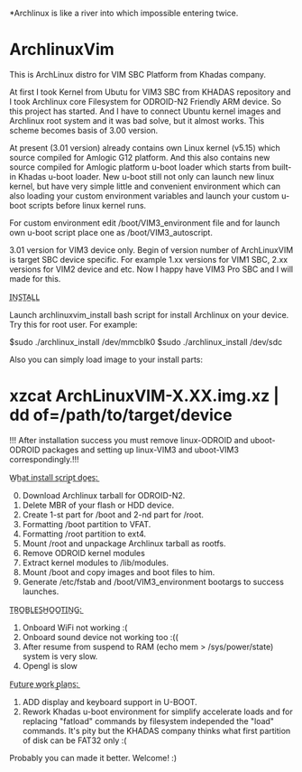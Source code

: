 *Archlinux is like a river into which impossible entering twice. 

# ArchlinuxVim
This is ArchLinux distro for VIM SBC Platform from Khadas company.

At first I took Kernel from Ubutu for VIM3 SBC from KHADAS repository and I took Archlinux core Filesystem for ODROID-N2 Friendly ARM device.
So this project has started.
And I have to connect Ubuntu kernel images and Archlinux root system and it was bad solve, but it almost works. This scheme becomes basis of 3.00 version.

At present (3.01 version) already contains own Linux kernel (v5.15) which source compiled for Amlogic G12 platform.
And this also contains new source compiled for Amlogic platform u-boot loader which starts from built-in Khadas u-boot loader.
New u-boot still not only can launch new linux kernel, but have very simple little and convenient environment which can also loading your custom environment variables and launch your custom u-boot scripts before linux kernel runs.

For custom environment edit /boot/VIM3_environment file and for launch own u-boot script place one as /boot/VIM3_autoscript.

3.01 version for VIM3 device only.
Begin of version number of ArchLinuxVIM is target SBC device specific.
For example 1.xx versions for VIM1 SBC, 2.xx versions for VIM2 device and etc.
Now I happy have VIM3 Pro SBC and I will made for this.

I̲N̲S̲T̲A̲L̲L̲

Launch archlinuxvim_install bash script for install Archlinux on your device. Try this for root user. For example:

$sudo ./archlinux_install /dev/mmcblk0
$sudo ./archlinux_install /dev/sdc


Also you can simply load image to your install parts:
# xzcat ArchLinuxVIM-X.XX.img.xz | dd of=/path/to/target/device

!!! After installation success you must remove linux-ODROID and uboot-ODROID packages and setting up linux-VIM3 and uboot-VIM3 correspondingly.!!!

W̲h̲a̲t̲ ̲i̲n̲s̲t̲a̲l̲l̲ ̲s̲c̲r̲i̲p̲t̲ ̲d̲o̲e̲s̲:̲

0. Download Archlinux tarball for ODROID-N2.
1. Delete MBR of your flash or HDD device.
2. Create 1-st part for /boot and 2-nd part for /root.
3. Formatting /boot partition to VFAT.
4. Formatting /root partition to ext4.
5. Mount /root and unpackage Archlinux tarball as rootfs.
6. Remove ODROID kernel modules
7. Extract kernel modules to /lib/modules.
8. Mount /boot and copy images and boot files to him.
8. Generate /etc/fstab and /boot/VIM3_environment bootargs to success launches.


T̲R̲O̲B̲L̲E̲S̲H̲O̲O̲T̲I̲N̲G̲:̲

1. Onboard WiFi not working :(
2. Onboard sound device not working too :((
3. After resume from suspend to RAM (echo mem > /sys/power/state) system is very slow.
4. Opengl is slow

F̲u̲t̲u̲r̲e̲ ̲w̲o̲r̲k̲ ̲p̲l̲a̲n̲s̲:̲

1. ADD display and keyboard support in U-BOOT.
2. Rework Khadas u-boot environment for simplify accelerate loads and for replacing "fatload" commands by filesystem independed the "load" commands. It's pity but the KHADAS company thinks what first partition of disk can be FAT32 only :(



Probably you can made it better. Welcome! :)


